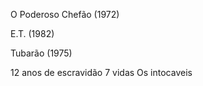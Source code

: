 O Poderoso Chefão (1972)

 E.T. (1982)
 
 Tubarão (1975)


12 anos de escravidão
7 vidas
Os intocaveis 
